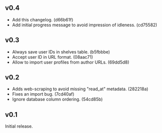 ## v0.4

- Add this changelog. (d66b61f)
- Add initial progress message to avoid impression of idleness. (cd75582)

## v0.3

- Always save user IDs in shelves table. (b5fbbbe)
- Accept user ID in URL format. (08aac71)
- Allow to import user profiles from author URLs. (69dd5d8)

## v0.2

- Adds web-scraping to avoid missing "read_at" metadata. (282218a)
- Fixes an import bug. (7cd40af)
- Ignore database column ordering. (54cd85b)

## v0.1

Initial release.
